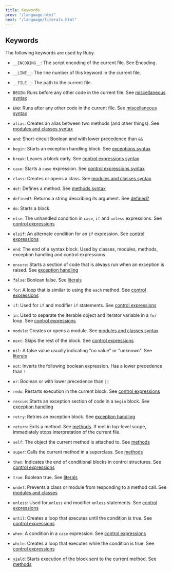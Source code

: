 ```yaml
---
title: Keywords
prev: "/language.html"
next: "/language/literals.html"
---
```


## Keywords[](#keywords)

The following keywords are used by Ruby.

* `__ENCODING__`: The script encoding of the current file. See
  Encoding.

* `__LINE__`: The line number of this keyword in the current file.

* `__FILE__`: The path to the current file.

* `BEGIN`: Runs before any other code in the current file. See
  [miscellaneous syntax](/language/misc.md)

* `END`: Runs after any other code in the current file. See
  [miscellaneous syntax](/language/misc.md)

* `alias`: Creates an alias between two methods (and other things). See
  [modules and classes syntax](/language/modules-classes.md)

* `and`: Short-circuit Boolean and with lower precedence than `&&`

* `begin`: Starts an exception handling block. See [exceptions
  syntax](/language/exceptions.md)

* `break`: Leaves a block early. See [control expressions
  syntax](/language/control-expressions.md)

* `case`: Starts a `case` expression. See [control expressions
  syntax](/language/control-expressions.md)

* `class`: Creates or opens a class. See [modules and classes
  syntax](/language/modules-classes.md)

* `def`: Defines a method. See [methods
  syntax](/language/methods-def.md)

* `defined?`: Returns a string describing its argument. See
  [defined?](../language.md#defined)

* `do`: Starts a block.

* `else`: The unhandled condition in `case`, `if` and `unless`
  expressions. See [control
  expressions](/language/control-expressions.md)

* `elsif`: An alternate condition for an `if` expression. See [control
  expressions](/language/control-expressions.md)

* `end`: The end of a syntax block. Used by classes, modules, methods,
  exception handling and control expressions.

* `ensure`: Starts a section of code that is always run when an
  exception is raised. See [exception handling](/language/exceptions.md)

* `false`: Boolean false. See [literals](/language/literals.md)

* `for`: A loop that is similar to using the `each` method. See
  [control expressions](/language/control-expressions.md)

* `if`: Used for `if` and modifier `if` statements. See [control
  expressions](/language/control-expressions.md)

* `in`: Used to separate the iterable object and iterator variable in a
  `for` loop. See [control
  expressions](/language/control-expressions.md)

* `module`: Creates or opens a module. See [modules and classes
  syntax](/language/modules-classes.md)

* `next`: Skips the rest of the block. See [control
  expressions](/language/control-expressions.md)

* `nil`: A false value usually indicating "no value" or "unknown". See
  [literals](/language/literals.md)

* `not`: Inverts the following boolean expression. Has a lower
  precedence than `!`

* `or`: Boolean or with lower precedence than `||`

* `redo`: Restarts execution in the current block. See [control
  expressions](/language/control-expressions.md)

* `rescue`: Starts an exception section of code in a `begin` block. See
  [exception handling](/language/exceptions.md)

* `retry`: Retries an exception block. See [exception
  handling](/language/exceptions.md)

* `return`: Exits a method. See [methods](/language/methods-def.md). If
  met in top-level scope, immediately stops interpretation of the
  current file.

* `self`: The object the current method is attached to. See
  [methods](/language/methods-def.md)

* `super`: Calls the current method in a superclass. See
  [methods](/language/methods-def.md)

* `then`: Indicates the end of conditional blocks in control
  structures. See [control
  expressions](/language/control-expressions.md)

* `true`: Boolean true. See [literals](/language/literals.md)

* `undef`: Prevents a class or module from responding to a method call.
  See [modules and classes](/language/modules-classes.md)

* `unless`: Used for `unless` and modifier `unless` statements. See
  [control expressions](/language/control-expressions.md)

* `until`: Creates a loop that executes until the condition is true.
  See [control expressions](/language/control-expressions.md)

* `when`: A condition in a `case` expression. See [control
  expressions](/language/control-expressions.md)

* `while`: Creates a loop that executes while the condition is true.
  See [control expressions](/language/control-expressions.md)

* `yield`: Starts execution of the block sent to the current method.
  See [methods](/language/methods-def.md)

